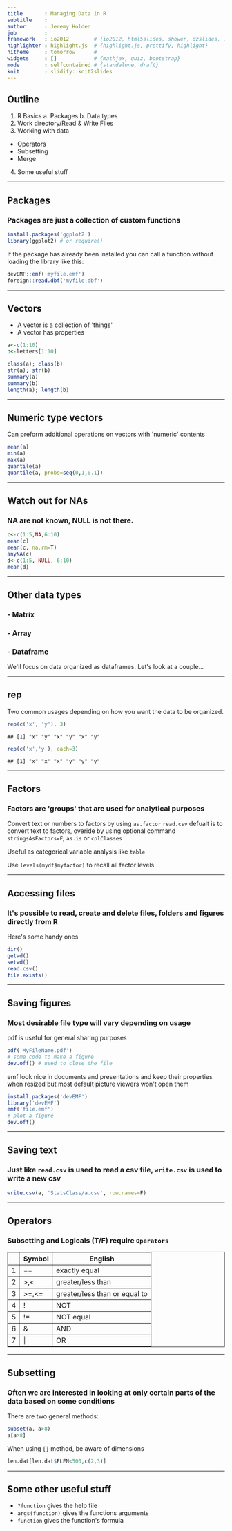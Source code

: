 ```yaml
---
title       : Managing Data in R 
subtitle    : 
author      : Jeremy Holden
job         : 
framework   : io2012        # {io2012, html5slides, shower, dzslides, ...}
highlighter : highlight.js  # {highlight.js, prettify, highlight}
hitheme     : tomorrow      # 
widgets     : []            # {mathjax, quiz, bootstrap}
mode        : selfcontained # {standalone, draft}
knit        : slidify::knit2slides
---
```


## Outline
1. R Basics
  a. Packages
  b. Data types
2. Work directory/Read & Write Files
3. Working with data
  - Operators
  - Subsetting
  - Merge
4. Some useful stuff


---
## Packages
### Packages are just a collection of custom functions

```r
install.packages('ggplot2')
library(ggplot2) # or require()
```
If the package has already been installed you can call a function without loading the library like this:

```r
devEMF::emf('myfile.emf')
foreign::read.dbf('myfile.dbf')
```

---
## Vectors
- A vector is a collection of 'things'
- A vector has properties

```r
a<-c(1:10)
b<-letters[1:10]

class(a); class(b)
str(a); str(b)
summary(a) 
summary(b)
length(a); length(b)
```

---
## Numeric type vectors
Can preform additional operations on vectors with 'numeric' contents

```r
mean(a)
min(a)
max(a)
quantile(a)
quantile(a, probs=seq(0,1,0.1))
```

---
## Watch out for NAs
### NA are not known, NULL is not there.

```r
c<-c(1:5,NA,6:10)
mean(c)
mean(c, na.rm=T)
anyNA(c)
d<-c(1:5, NULL, 6:10)
mean(d)
```

---
## Other data types
### - Matrix
### - Array
### - Dataframe


We'll focus on data organized as dataframes. Let's look at a couple...

---
## rep
Two common usages depending on how you want the data to be organized.

```r
rep(c('x', 'y'), 3)
```

```
## [1] "x" "y" "x" "y" "x" "y"
```

```r
rep(c('x','y'), each=3)
```

```
## [1] "x" "x" "x" "y" "y" "y"
```

---
## Factors
### Factors are 'groups' that are used for analytical purposes
Convert text or numbers to factors by using `as.factor`
`read.csv` defualt is to convert text to factors, overide by using optional command `stringsAsFactors=F`; `as.is` or `colClasses`

Useful as categorical variable analysis like `table`

Use `levels(mydf$myfactor)` to recall all factor levels

---
## Accessing files
### It's possible to read, create and delete files, folders and figures directly from R
Here's some handy ones

```r
dir()
getwd()
setwd()
read.csv()
file.exists()
```

---
## Saving figures
### Most desirable file type will vary depending on usage 
pdf is useful for general sharing purposes

```r
pdf('MyFileName.pdf')
# some code to make a figure
dev.off() # used to close the file
```

emf look nice in documents and presentations and keep their properties when resized but most default picture viewers won't open them

```r
install.packages('devEMF')
library('devEMF')
emf('file.emf')
# plot a figure
dev.off()
```

---
## Saving text
### Just like `read.csv` is used to read a csv file, `write.csv` is used to write a new csv


```r
write.csv(a, 'StatsClass/a.csv', row.names=F)
```

---
## Operators
### Subsetting and Logicals (T/F) require `Operators`

<!-- html table generated in R 3.1.1 by xtable 1.7-4 package -->
<!-- Sat Nov  1 18:49:40 2014 -->
<table border=1>
<tr> <th>  </th> <th> Symbol </th> <th> English </th>  </tr>
  <tr> <td align="right"> 1 </td> <td> == </td> <td> exactly equal </td> </tr>
  <tr> <td align="right"> 2 </td> <td> &gt;,&lt; </td> <td> greater/less than </td> </tr>
  <tr> <td align="right"> 3 </td> <td> &gt;=,&lt;= </td> <td> greater/less than or equal to </td> </tr>
  <tr> <td align="right"> 4 </td> <td> ! </td> <td> NOT </td> </tr>
  <tr> <td align="right"> 5 </td> <td> != </td> <td> NOT equal </td> </tr>
  <tr> <td align="right"> 6 </td> <td> &amp; </td> <td> AND </td> </tr>
  <tr> <td align="right"> 7 </td> <td> | </td> <td> OR </td> </tr>
   </table>

---
## Subsetting
### Often we are interested in looking at only certain parts of the data based on some conditions
There are two general methods:

```r
subset(a, a>8)
a[a>8]
```
When using `[]` method, be aware of dimensions

```r
len.dat[len.dat$FLEN<500,c(2,3)]
```

---
## Some other useful stuff
- `?function` gives the help file 
- `args(function)` gives the functions arguments 
- `function` gives the function's formula 


